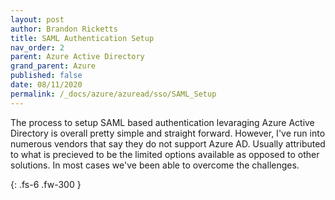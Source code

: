 ```yaml
---
layout: post
author: Brandon Ricketts
title: SAML Authentication Setup
nav_order: 2
parent: Azure Active Directory
grand_parent: Azure
published: false
date: 08/11/2020
permalink: /_docs/azure/azuread/sso/SAML_Setup
---
```


  The process to setup SAML based authentication levaraging Azure Active Directory is overall pretty simple and straight forward.  However, I've run into numerous vendors that say they do not support Azure AD.  Usually attributed to what is precieved to be the limited options available as opposed to other solutions.  In most cases we've been able to overcome the challenges.

{: .fs-6 .fw-300 }
